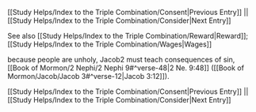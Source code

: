 [[Study Helps/Index to the Triple Combination/Consent|Previous Entry]]  ||  [[Study Helps/Index to the Triple Combination/Consider|Next Entry]]

 See also [[Study Helps/Index to the Triple Combination/Reward|Reward]]; [[Study Helps/Index to the Triple Combination/Wages|Wages]]

 because people are unholy, Jacob2 must teach consequences of sin, [[Book of Mormon/2 Nephi/2 Nephi 9#^verse-48|2 Ne. 9:48]] ([[Book of Mormon/Jacob/Jacob 3#^verse-12|Jacob 3:12]]).

[[Study Helps/Index to the Triple Combination/Consent|Previous Entry]]  ||  [[Study Helps/Index to the Triple Combination/Consider|Next Entry]]